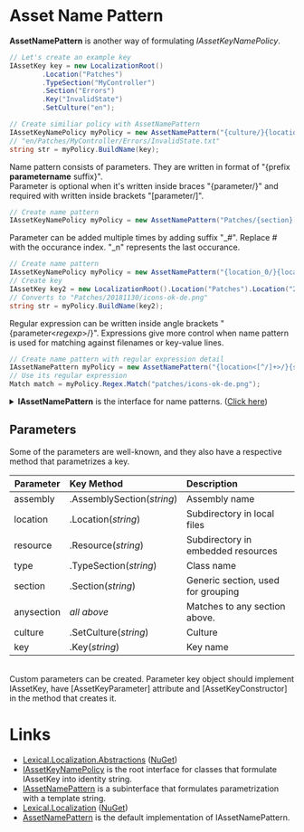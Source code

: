 # Asset Name Pattern
**AssetNamePattern** is another way of formulating *IAssetKeyNamePolicy*.

```csharp
// Let's create an example key
IAssetKey key = new LocalizationRoot()
        .Location("Patches")
        .TypeSection("MyController")
        .Section("Errors")
        .Key("InvalidState")
        .SetCulture("en");
```

```csharp
// Create similiar policy with AssetNamePattern
IAssetKeyNamePolicy myPolicy = new AssetNamePattern("{culture/}{location/}{type/}{section/}[key].txt");
// "en/Patches/MyController/Errors/InvalidState.txt"
string str = myPolicy.BuildName(key);
```

Name pattern consists of parameters. They are written in format of "{prefix **parametername** suffix}".  
Parameter is optional when it's written inside braces "{parameter/}" and required with written inside brackets "[parameter/]".

```csharp
// Create name pattern
IAssetKeyNamePolicy myPolicy = new AssetNamePattern("Patches/{section}[-key]{-culture}.png");
```

Parameter can be added multiple times by adding suffix "_#". Replace # with the occurance index. "_n" represents the last occurance.

```csharp
// Create name pattern
IAssetKeyNamePolicy myPolicy = new AssetNamePattern("{location_0/}{location_1/}{location_n/}{section}{-key}{-culture}.png");
// Create key
IAssetKey key2 = new LocalizationRoot().Location("Patches").Location("20181130").Section("icons").Key("ok").SetCulture("de");
// Converts to "Patches/20181130/icons-ok-de.png"
string str = myPolicy.BuildName(key2);
```

Regular expression can be written inside angle brackets "{parameter&lt;*regexp*&gt;/}".
Expressions give more control when name pattern is used for matching against filenames or key-value lines.

```csharp
// Create name pattern with regular expression detail
IAssetNamePattern myPolicy = new AssetNamePattern("{location<[^/]+>/}{section}{-key}{-culture}.png");
// Use its regular expression
Match match = myPolicy.Regex.Match("patches/icons-ok-de.png");
```

<details>
  <summary><b>IAssetNamePattern</b> is the interface for name patterns. (<u>Click here</u>)</summary>

```csharp
/// <summary>
/// A name pattern, akin to regular expression, that can be matched against filenames and <see cref="IAssetKey"/> instances.
/// Is a sequence of parameter and text parts.
/// 
/// Parameter parts:
///  {culture}           - Matches to key.SetCulture("en")
///  {assembly}          - Matches to key.AssemblySection(asm).
///  {resource}          - Matches to key.ResourceSection("xx").
///  {type}              - Matches to key.TypeSection(type)
///  {section}           - Matches to key.Section("xx")
///  {location}          - Matches to key.LocationSection("xx") and a physical folder, separator is '/'.
///  {anysection}        - Matches to assembly, type and section.
///  {key}               - Matches to key key.Key("x")
/// 
/// Before and after the part pre- and postfix separator characters can be added:
///  {/culture.}
///  
/// Parts can be optional in curly braces {} and required in brackets [].
///  [culture]
/// 
/// Part can be added multiple times, which matches when part has identifier secion multiple times. Latter part names must be suffixed with "_number".
///  "localization{-key_0}{-key_1}.ini"  - Matches to key.Key("x").Key("x");
/// 
/// Suffix "_n" refers to the last occurance. This is also the case without an occurance number.
///  "{culture.}localization.ini"        - Matches to "fi" in: key.SetCulture("en").SetCulture("de").SetCulture("fi");
///  "{location_0/}{location_1/}{location_2/}{location_n/}location.ini 
///  
/// Regular expressions can be written between &lt; and &gt; characters to specify match criteria. \ escapes \, *, +, ?, |, {, [, (,), &lt;, &gr; ^, $,., #, and white space.
///  "{section&lt;[^:]*&gt;.}"
/// 
/// Regular expressions can be used for greedy match when matching against filenames and embedded resources.
///  "{assembly.}{resource&lt;.*&gt;.}{type.}{section.}{key}"
/// 
/// Examples:
///   "[assembly.]Resources.localization{-culture}.json"
///   "[assembly.]Resources.{type.}localization[-culture].json"
///   "Assets/{type/}localization{-culture}.ini"
///   "Assets/{assembly/}{type/}{section.}localization{-culture}.ini"
///   "{culture.}{type.}{section_0.}{section_1.}{section_2.}[section_n]{.key_0}{.key_1}{.key_n}"
/// 
/// </summary>
public interface IAssetNamePattern : IAssetKeyNamePolicy
{
    /// <summary>
    /// Pattern in string format
    /// </summary>
    string Pattern { get; }

    /// <summary>
    /// All parts of the pattern
    /// </summary>
    IAssetNamePatternPart[] AllParts { get; }

    /// <summary>
    /// All parts that capture a part of string.
    /// </summary>
    IAssetNamePatternPart[] CaptureParts { get; }
    
    /// <summary>
    /// Maps parts by identifier.
    /// </summary>
    IReadOnlyDictionary<string, IAssetNamePatternPart> PartMap { get; }

    /// <summary>
    /// List of all parameter names
    /// </summary>
    string[] ParameterNames { get; }

    /// <summary>
    /// Maps parts by parameter identifier.
    /// </summary>
    IReadOnlyDictionary<string, IAssetNamePatternPart[]> ParameterMap { get; }

    /// <summary>
    /// Match parameters from an object.
    /// </summary>
    /// <param name="key"></param>
    /// <returns></returns>
    IAssetNamePatternMatch Match(IAssetKey obj);

    /// <summary>
    /// A regular expression pattern that captures same parts from a filename string.
    /// </summary>
    Regex Regex { get; }
}
```
</details>

## Parameters
Some of the parameters are well-known, and they also have a respective method that parametrizes a key.

| Parameter | Key Method  | Description |
|----------|:--------|:------------|
| assembly | .AssemblySection(*string*) | Assembly name |
| location | .Location(*string*) | Subdirectory in local files |
| resource | .Resource(*string*) | Subdirectory in embedded resources |
| type | .TypeSection(*string*) | Class name |
| section | .Section(*string*) | Generic section, used for grouping |
| anysection | *all above* | Matches to any section above. |
| culture  | .SetCulture(*string*) | Culture |
| key | .Key(*string*) | Key name |

<br/>
Custom parameters can be created. Parameter key object should implement IAssetKey, have [AssetKeyParameter] attribute and [AssetKeyConstructor] in the method that creates it.


# Links
* [Lexical.Localization.Abstractions](https://github.com/tagcode/Lexical.Localization/tree/master/Lexical.Localization.Abstractions) ([NuGet](https://www.nuget.org/packages/Lexical.Localization.Abstractions/))
 * [IAssetKeyNamePolicy](https://github.com/tagcode/Lexical.Localization/blob/master/Lexical.Localization.Abstractions/AssetKey/IAssetKeyNamePolicy.cs) is the root interface for classes that formulate IAssetKey into identity string.
 * [IAssetNamePattern](https://github.com/tagcode/Lexical.Localization/blob/master/Lexical.Localization.Abstractions/AssetKey/IAssetNamePattern.cs) is a subinterface that formulates parametrization with a template string.
* [Lexical.Localization](https://github.com/tagcode/Lexical.Localization/tree/master/Lexical.Localization) ([NuGet](https://www.nuget.org/packages/Lexical.Localization/))
 * [AssetNamePattern](https://github.com/tagcode/Lexical.Localization/blob/master/Lexical.Localization/AssetKey/AssetNamePattern.cs) is the default implementation of IAssetNamePattern.
 